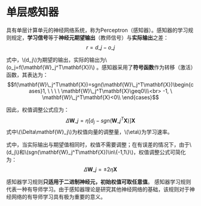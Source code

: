 # 单层感知器

具有单层计算单元的神经网络系统，称为Perceptron（感知器）。感知器的学习规则规定，**学习信号**等于**神经元期望输出**（教师信号）与**实际输出**之差：
$$ r=d\_j-o\_j$$

式中，\\(d\_j\\)为期望的输出，实际的输出为\\(o\_j=f(\mathbf{W}\_j^T\mathbf{X})\\) 。感知器采用了**符号函数**作为转移（激活）函数，其表达为：
$$f(\mathbf{W}\_j^T\mathbf{X})=sgn(\mathbf{W}\_j^T\mathbf{X})\begin{cases}1, \ \ \ \ \mathbf{W}\_j^T\mathbf{X}\geq0\\\<br>
-1,  \  \mathbf{W}\_j^T\mathbf{X}<0\\
\end{cases}$$ 

因此，权值调整公式应为：
$$\Delta\mathbf{W}\_j=\eta\left[d_j-sgn(\mathbf{W}\_j^T\mathbf{X})\right] \mathbf{X}$$
式中\\(\Delta\mathbf{W}\_j\\)为权值向量的调整量，\\(\eta\\)为学习速率。

式中，当实际输出与期望值相同时，权值不需要调整；在有误差的情况下，由于\\(d_j\\)和\\(sgn(\mathbf{W}\_j^T\mathbf{X})\in\\{-1,1\\}\\)，权值调整公式可简化为：
$$\Delta\mathbf{W}\_j=\pm2\eta\mathbf{X}$$

感知器学习规则**只适用于二进制神经元，初始权值可取任意值**。
感知器学习规则代表一种有导师学习。由于感知器理论是研究其他神经网络的基础，该规则对于神经网络的有导师学习具有极为重要的意义。
